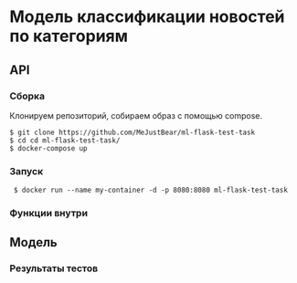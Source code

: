 # Модель классификации новостей по категориям

## API
### Сборка
Клонируем репозиторий, собираем образ с помощью compose.

```
$ git clone https://github.com/MeJustBear/ml-flask-test-task
$ cd cd ml-flask-test-task/
$ docker-compose up
```

### Запуск

```
 $ docker run --name my-container -d -p 8080:8080 ml-flask-test-task
```

### Функции внутри


## Модель
### Результаты тестов
